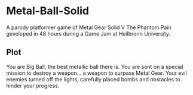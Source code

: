 # Metal-Ball-Solid

A parody platformer game of Metal Gear Solid V The Phantom Pain geveloped in 48 hours during a Game Jam at Heilbronn University.

## Plot
You are Big Ball, the best metallic ball there is. You are sent on a special mission to destroy a weapon... a weapon to surpass Metal Gear. 
Your evil enemies turned off the lights, carefully placed bombs and obstacles to hinder your progress.
